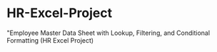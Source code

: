 # HR-Excel-Project
"Employee Master Data Sheet with Lookup, Filtering, and Conditional Formatting (HR Excel Project)
